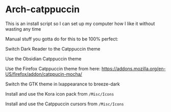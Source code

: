 # Arch-catppuccin
This is an install script so I can set up my computer how I like it without wasting any time




Manual stuff you gotta do for this to be 100% perfect:

Switch Dark Reader to the Catppuccin theme

Use the Obsidian Catppuccin theme

Use the Firefox Catppuccin theme from here: https://addons.mozilla.org/en-US/firefox/addon/catppucin-mocha/

Switch the GTK theme in lxappearance to breeze-dark

Install and use the Kora icon pack from ```/Misc/Icons```

Install and use the Catppuccin cursors from ```/Misc/Icons```
